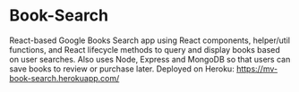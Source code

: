 # Book-Search
React-based Google Books Search app using React components, helper/util functions, and React lifecycle methods to query and display books based on user searches. Also uses Node, Express and MongoDB so that users can save books to review or purchase later. Deployed on Heroku: https://mv-book-search.herokuapp.com/

